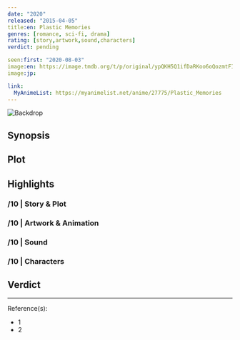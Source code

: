 ```yaml
---
date: "2020"
released: "2015-04-05"
title:en: Plastic Memories
genres: [romance, sci-fi, drama]
rating: [story,artwork,sound,characters]
verdict: pending

seen:first: "2020-08-03"
image:en: https://image.tmdb.org/t/p/original/ypQKH5Q1ifDaRKoo6oQozmtFIvN.jpg
image:jp:

link:
  MyAnimeList: https://myanimelist.net/anime/27775/Plastic_Memories
---
```


![Backdrop]()

## Synopsis

## Plot

## Highlights

### /10 | Story & Plot

### /10 | Artwork & Animation

### /10 | Sound

### /10 | Characters

## Verdict

<!-- SPOILERS -->

<!-- CLOSING -->

---
Reference(s):

- 1
- 2
